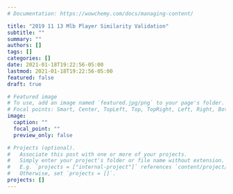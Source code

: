 ```yaml
---
# Documentation: https://wowchemy.com/docs/managing-content/

title: "2019 11 13 Mlb Player Similarity Validation"
subtitle: ""
summary: ""
authors: []
tags: []
categories: []
date: 2021-01-18T19:22:56-05:00
lastmod: 2021-01-18T19:22:56-05:00
featured: false
draft: true

# Featured image
# To use, add an image named `featured.jpg/png` to your page's folder.
# Focal points: Smart, Center, TopLeft, Top, TopRight, Left, Right, BottomLeft, Bottom, BottomRight.
image:
  caption: ""
  focal_point: ""
  preview_only: false

# Projects (optional).
#   Associate this post with one or more of your projects.
#   Simply enter your project's folder or file name without extension.
#   E.g. `projects = ["internal-project"]` references `content/project/deep-learning/index.md`.
#   Otherwise, set `projects = []`.
projects: []
---
```

